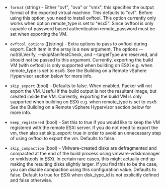 <!-- Code generated from the comments of the ExportConfig struct in builder/vmware/common/export_config.go; DO NOT EDIT MANUALLY -->

-   `format` (string) - Either "ovf", "ova" or "vmx", this specifies the output
format of the exported virtual machine. This defaults to "ovf".
Before using this option, you need to install ovftool. This option
currently only works when option remote_type is set to "esx5".
Since ovftool is only capable of password based authentication
remote_password must be set when exporting the VM.

-   `ovftool_options` ([]string) - Extra options to pass to ovftool
during export. Each item in the array is a new argument. The options
--noSSLVerify, --skipManifestCheck, and --targetType are reserved,
and should not be passed to this argument.
Currently, exporting the build VM (with ovftool) is only supported when
building on ESXi e.g. when remote_type is set to esx5. See the
Building on a Remote vSphere
Hypervisor
section below for more info.

-   `skip_export` (bool) - Defaults to false. When enabled, Packer will
not export the VM. Useful if the build output is not the resultant
image, but created inside the VM.
Currently, exporting the build VM is only supported when building on
ESXi e.g. when remote_type is set to esx5. See the Building on a
Remote vSphere
Hypervisor
section below for more info.

-   `keep_registered` (bool) - Set this to true if you would like to keep
the VM registered with the remote ESXi server. If you do not need to export
the vm, then also set skip_export: true in order to avoid an unnecessary
step of using ovftool to export the vm. Defaults to false.

-   `skip_compaction` (bool) - VMware-created disks are defragmented and
compacted at the end of the build process using vmware-vdiskmanager or
vmkfstools in ESXi. In certain rare cases, this might actually end up
making the resulting disks slightly larger. If you find this to be the case,
you can disable compaction using this configuration value. Defaults to
false. Default to true for ESXi when disk_type_id is not explicitly
defined and false otherwise.
